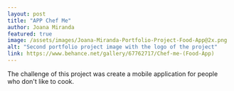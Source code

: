 ```yaml
---
layout: post
title: "APP Chef Me"
author: Joana Miranda
featured: true
image: /assets/images/Joana-Miranda-Portfolio-Project-Food-App@2x.png
alt: "Second portfolio project image with the logo of the project"
link: https://www.behance.net/gallery/67762717/Chef-me-(Food-App)
---
```


The challenge of this project was create a mobile application for people who don't like to cook.
